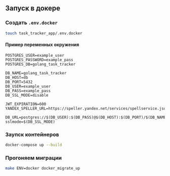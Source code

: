 ## Запуск в докере

### Создать `.env.docker`

```bash
touch task_tracker_app/.env.docker
```

#### Пример переменных окружения
```
POSTGRES_USER=example_user
POSTGRES_PASSWORD=example_pass
POSTGRES_DB=golang_task_tracker

DB_NAME=golang_task_tracker
DB_HOST=db
DB_PORT=5432
DB_USER=example_user
DB_PASS=example_pass
DB_SSL_MODE=disable

JWT_EXPIRATION=600
YANDEX_SPELLER_URL=https://speller.yandex.net/services/spellservice.json/checkText

DB_URL=postgres://$(DB_USER):$(DB_PASS)@$(DB_HOST):$(DB_PORT)/$(DB_NAME)?sslmode=$(DB_SSL_MODE)
```

### Заупск контейнеров

```bash
docker-compose up --build
```

### Прогоняем миграции
```bash
make ENV=docker docker_migrate_up
```